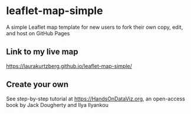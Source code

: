 # leaflet-map-simple
A simple Leaflet map template for new users to fork their own copy, edit, and host on GitHub Pages

## Link to my live map
https://laurakurtzberg.github.io/leaflet-map-simple/

## Create your own
See step-by-step tutorial at https://HandsOnDataViz.org, an open-access book by Jack Dougherty and Ilya Ilyankou
